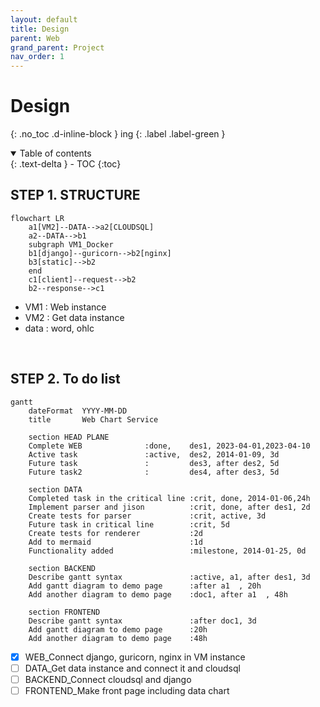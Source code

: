 ```yaml
---
layout: default
title: Design
parent: Web
grand_parent: Project
nav_order: 1
---
```


# Design
{: .no_toc .d-inline-block }
ing
{: .label .label-green }
<details open markdown="block">
  <summary>
    Table of contents
  </summary>
  {: .text-delta }
- TOC
{:toc}
</details>

<!------------------------------------ STEP ------------------------------------>
## STEP 1. STRUCTURE

```mermaid
flowchart LR
    a1[VM2]--DATA-->a2[CLOUDSQL]
    a2--DATA-->b1
    subgraph VM1_Docker
    b1[django]--guricorn-->b2[nginx]
    b3[static]-->b2
    end
    c1[client]--request-->b2
    b2--response-->c1
```

* VM1 : Web instance
* VM2 : Get data instance
* data : word, ohlc

<br>

<!------------------------------------ STEP ------------------------------------>
## STEP 2. To do list

```mermaid
gantt
    dateFormat  YYYY-MM-DD
    title       Web Chart Service

    section HEAD PLANE
    Complete WEB              :done,    des1, 2023-04-01,2023-04-10
    Active task               :active,  des2, 2014-01-09, 3d
    Future task               :         des3, after des2, 5d
    Future task2              :         des4, after des3, 5d

    section DATA
    Completed task in the critical line :crit, done, 2014-01-06,24h
    Implement parser and jison          :crit, done, after des1, 2d
    Create tests for parser             :crit, active, 3d
    Future task in critical line        :crit, 5d
    Create tests for renderer           :2d
    Add to mermaid                      :1d
    Functionality added                 :milestone, 2014-01-25, 0d

    section BACKEND
    Describe gantt syntax               :active, a1, after des1, 3d
    Add gantt diagram to demo page      :after a1  , 20h
    Add another diagram to demo page    :doc1, after a1  , 48h

    section FRONTEND
    Describe gantt syntax               :after doc1, 3d
    Add gantt diagram to demo page      :20h
    Add another diagram to demo page    :48h
```

- [x] WEB_Connect django, guricorn, nginx in VM instance
- [ ] DATA_Get data instance and connect it and cloudsql
- [ ] BACKEND_Connect cloudsql and django
- [ ] FRONTEND_Make front page including data chart